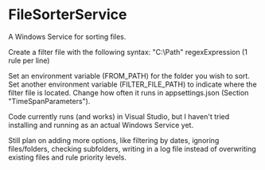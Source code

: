 # FileSorterService
 A Windows Service for sorting files. 

 Create a filter file with the following syntax:
 "C:\Path" regexExpression
 (1 rule per line)

 Set an environment variable (FROM_PATH) for the folder you wish to sort.
 Set another environment variable (FILTER_FILE_PATH) to indicate where the filter file is located.
 Change how often it runs in appsettings.json (Section "TimeSpanParameters").

 Code currently runs (and works) in Visual Studio, but I haven't tried installing and running as an actual Windows Service yet. 

 Still plan on adding more options, like filtering by dates, ignoring files/folders, checking subfolders, writing in a log file instead of overwriting existing files and rule priority levels.
